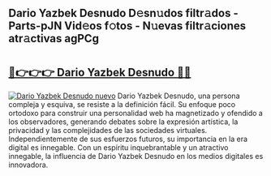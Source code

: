 ## Dario Yazbek Desnudo D𝚎sn𝚞dos filtr𝚊dos - Parts-pJN Vid𝚎os f𝚘tos - N𝚞evas filtr𝚊ciones atr𝚊ctivas agPCg

# <h2><a href="http://mb4xgo.tromn.icu/?c=Dario+Yazbek+Desnudo">🔗👉👉👉 Dario Yazbek Desnudo 🔗🔗</a></h2>

[![Dario Yazbek Desnudo nuevo](https://i.imgur.com/pEAQMta.gif)](http://mb4xgo.tromn.icu/?c=Dario+Yazbek+Desnudo)
Dario Yazbek Desnudo, una persona compleja y esquiva, se resiste a la definición fácil. Su enfoque poco ortodoxo para construir una personalidad web ha magnetizado y ofendido a los observadores, generando debates sobre la expresión artística, la privacidad y las complejidades de las sociedades virtuales. Independientemente de sus esfuerzos futuros, su importancia en la era digital es innegable. Con un espíritu inquebrantable y un atractivo innegable, la influencia de Dario Yazbek Desnudo en los medios digitales es innovadora.
